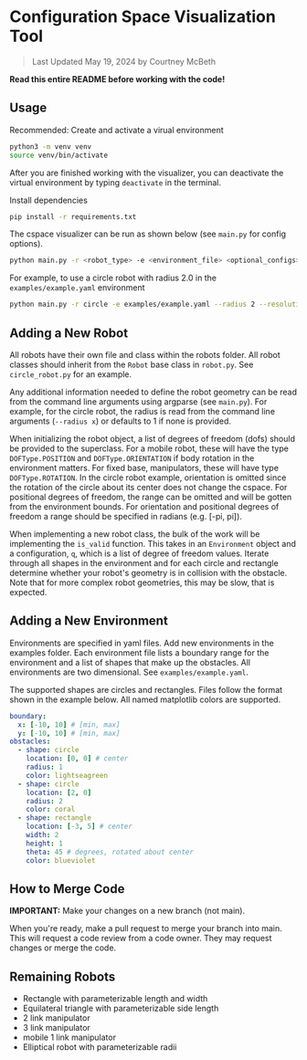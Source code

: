 # Configuration Space Visualization Tool

> Last Updated May 19, 2024 by Courtney McBeth

**Read this entire README before working with the code!**

## Usage

Recommended: Create and activate a virual environment

```bash
python3 -m venv venv
source venv/bin/activate
```

After you are finished working with the visualizer, you can deactivate the virtual environment by typing `deactivate` in the terminal.

Install dependencies

```bash
pip install -r requirements.txt
```

The cspace visualizer can be run as shown below (see `main.py` for config options).

```bash
python main.py -r <robot_type> -e <environment_file> <optional_configs>
```

For example, to use a circle robot with radius 2.0 in the `examples/example.yaml` environment

```bash
python main.py -r circle -e examples/example.yaml --radius 2 --resolution 0.1
```

## Adding a New Robot

All robots have their own file and class within the robots folder. All robot classes should inherit from the `Robot` base class in `robot.py`. See `circle_robot.py` for an example.

Any additional information needed to define the robot geometry can be read from the command line arguments using argparse (see `main.py`). For example, for the circle robot, the radius is read from the command line arguments (`--radius x`) or defaults to 1 if none is provided.

When initializing the robot object, a list of degrees of freedom (dofs) should be provided to the superclass. For a mobile robot, these will have the type `DOFType.POSITION` and `DOFType.ORIENTATION` if body rotation in the environment matters. For fixed base, manipulators, these will have type `DOFType.ROTATION`. In the circle robot example, orientation is omitted since the rotation of the circle about its center does not change the cspace. For positional degrees of freedom, the range can be omitted and will be gotten from the environment bounds. For orientation and positional degrees of freedom a range should be specified in radians (e.g. [-pi, pi]).

When implementing a new robot class, the bulk of the work will be implementing the `is_valid` function. This takes in an `Environment` object and a configuration, `q`, which is a list of degree of freedom values. Iterate through all shapes in the environment and for each circle and rectangle determine whether your robot's geometry is in collision with the obstacle. Note that for more complex robot geometries, this may be slow, that is expected.

## Adding a New Environment

Environments are specified in yaml files. Add new environments in the examples folder. Each environment file lists a boundary range for the environment and a list of shapes that make up the obstacles. All environments are two dimensional. See `examples/example.yaml`.

The supported shapes are circles and rectangles. Files follow the format shown in the example below. All named matplotlib colors are supported.

```yaml
boundary:
  x: [-10, 10] # [min, max]
  y: [-10, 10] # [min, max]
obstacles:
  - shape: circle
    location: [0, 0] # center
    radius: 1
    color: lightseagreen
  - shape: circle
    location: [2, 0]
    radius: 2
    color: coral
  - shape: rectangle
    location: [-3, 5] # center
    width: 2
    height: 1
    theta: 45 # degrees, rotated about center
    color: blueviolet
```

## How to Merge Code

**IMPORTANT:** Make your changes on a new branch (not main).

When you're ready, make a pull request to merge your branch into main. This will request a code review from a code owner. They may request changes or merge the code.

## Remaining Robots

- Rectangle with parameterizable length and width
- Equilateral triangle with parameterizable side length
- 2 link manipulator
- 3 link manipulator
- mobile 1 link manipulator
- Elliptical robot with parameterizable radii
